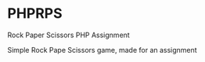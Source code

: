 # PHPRPS
Rock Paper Scissors PHP Assignment

Simple Rock Pape Scissors game, made for an assignment
